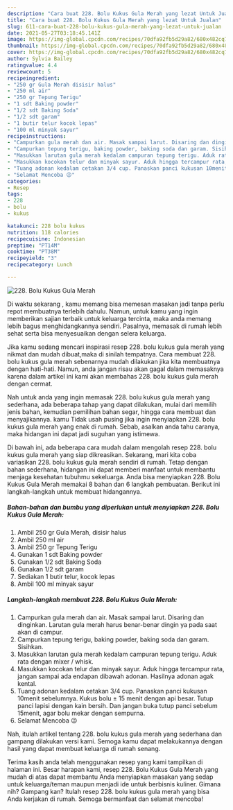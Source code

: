 ```yaml
---
description: "Cara buat 228. Bolu Kukus Gula Merah yang lezat Untuk Jualan"
title: "Cara buat 228. Bolu Kukus Gula Merah yang lezat Untuk Jualan"
slug: 611-cara-buat-228-bolu-kukus-gula-merah-yang-lezat-untuk-jualan
date: 2021-05-27T03:18:45.141Z
image: https://img-global.cpcdn.com/recipes/70dfa92fb5d29a82/680x482cq70/228-bolu-kukus-gula-merah-foto-resep-utama.jpg
thumbnail: https://img-global.cpcdn.com/recipes/70dfa92fb5d29a82/680x482cq70/228-bolu-kukus-gula-merah-foto-resep-utama.jpg
cover: https://img-global.cpcdn.com/recipes/70dfa92fb5d29a82/680x482cq70/228-bolu-kukus-gula-merah-foto-resep-utama.jpg
author: Sylvia Bailey
ratingvalue: 4.4
reviewcount: 5
recipeingredient:
- "250 gr Gula Merah disisir halus"
- "250 ml air"
- "250 gr Tepung Terigu"
- "1 sdt Baking powder"
- "1/2 sdt Baking Soda"
- "1/2 sdt garam"
- "1 butir telur kocok lepas"
- "100 ml minyak sayur"
recipeinstructions:
- "Campurkan gula merah dan air. Masak sampai larut. Disaring dan dinginkan. Larutan gula merah harus benar-benar dingin ya pada saat akan di campur."
- "Campurkan tepung terigu, baking powder, baking soda dan garam. Sisihkan."
- "Masukkan larutan gula merah kedalam campuran tepung terigu. Aduk rata dengan mixer / whisk."
- "Masukkan kocokan telur dan minyak sayur. Aduk hingga tercampur rata, jangan sampai ada endapan dibawah adonan. Hasilnya adonan agak kental."
- "Tuang adonan kedalam cetakan 3/4 cup. Panaskan panci kukusan 10menit sebelumnya. Kukus bolu ± 15 menit dengan api besar. Tutup panci lapisi dengan kain bersih. Dan jangan buka tutup panci sebelum 15menit, agar bolu mekar dengan sempurna."
- "Selamat Mencoba 😉"
categories:
- Resep
tags:
- 228
- bolu
- kukus

katakunci: 228 bolu kukus 
nutrition: 118 calories
recipecuisine: Indonesian
preptime: "PT14M"
cooktime: "PT38M"
recipeyield: "3"
recipecategory: Lunch

---
```



![228. Bolu Kukus Gula Merah](https://img-global.cpcdn.com/recipes/70dfa92fb5d29a82/680x482cq70/228-bolu-kukus-gula-merah-foto-resep-utama.jpg)

Di waktu  sekarang , kamu memang bisa memesan masakan jadi tanpa perlu repot membuatnya terlebih dahulu. Namun, untuk kamu yang ingin memberikan sajian terbaik untuk keluarga tercinta, maka anda memang lebih bagus menghidangkannya sendiri. Pasalnya, memasak di rumah lebih sehat serta bisa menyesuaikan dengan selera keluarga.

Jika kamu sedang mencari inspirasi resep 228. bolu kukus gula merah yang nikmat dan mudah dibuat,maka di sinilah tempatnya. Cara membuat 228. bolu kukus gula merah  sebenarnya mudah dilakukan jika kita membuatnya dengan hati-hati. Namun, anda jangan risau akan gagal dalam memasaknya 
karena dalam artikel ini kami akan membahas 228. bolu kukus gula merah dengan cermat.  



Nah untuk anda yang ingin memasak 228. bolu kukus gula merah yang sederhana, ada beberapa tahap yang dapat dilakukan, mulai dari memilih jenis bahan, kemudian pemilihan bahan segar, hingga cara membuat dan menyajikannya. kamu Tidak usah pusing jika ingin menyiapkan 228. bolu kukus gula merah yang enak di rumah. Sebab, asalkan anda  tahu caranya, maka hidangan ini dapat jadi suguhan yang istimewa.

Di bawah ini, ada beberapa cara mudah dalam mengolah resep 228. bolu kukus gula merah yang siap dikreasikan. Sekarang, mari kita coba variasikan 228. bolu kukus gula merah sendiri di rumah. Tetap dengan bahan sederhana, hidangan ini dapat memberi manfaat untuk membantu menjaga kesehatan tubuhmu sekeluarga. Anda bisa menyiapkan 228. Bolu Kukus Gula Merah memakai 8 bahan dan 6 langkah pembuatan. Berikut ini langkah-langkah untuk membuat hidangannya.

<!--inarticleads1-->

##### Bahan-bahan dan bumbu yang diperlukan untuk menyiapkan 228. Bolu Kukus Gula Merah:

1. Ambil 250 gr Gula Merah, disisir halus
1. Ambil 250 ml air
1. Ambil 250 gr Tepung Terigu
1. Gunakan 1 sdt Baking powder
1. Gunakan 1/2 sdt Baking Soda
1. Gunakan 1/2 sdt garam
1. Sediakan 1 butir telur, kocok lepas
1. Ambil 100 ml minyak sayur




<!--inarticleads2-->

##### Langkah-langkah membuat 228. Bolu Kukus Gula Merah:

1. Campurkan gula merah dan air. Masak sampai larut. Disaring dan dinginkan. Larutan gula merah harus benar-benar dingin ya pada saat akan di campur.
1. Campurkan tepung terigu, baking powder, baking soda dan garam. Sisihkan.
1. Masukkan larutan gula merah kedalam campuran tepung terigu. Aduk rata dengan mixer / whisk.
1. Masukkan kocokan telur dan minyak sayur. Aduk hingga tercampur rata, jangan sampai ada endapan dibawah adonan. Hasilnya adonan agak kental.
1. Tuang adonan kedalam cetakan 3/4 cup. Panaskan panci kukusan 10menit sebelumnya. Kukus bolu ± 15 menit dengan api besar. Tutup panci lapisi dengan kain bersih. Dan jangan buka tutup panci sebelum 15menit, agar bolu mekar dengan sempurna.
1. Selamat Mencoba 😉




Nah, itulah artikel tentang  228. bolu kukus gula merah  yang sederhana dan gampang dilakukan versi kami. Semoga kamu dapat melakukannya dengan hasil yang dapat membuat keluarga di rumah senang. 

Terima kasih anda telah menggunakan resep yang kami tampilkan di halaman ini. Besar harapan kami, resep  228. Bolu Kukus Gula Merah yang mudah di atas dapat membantu Anda menyiapkan masakan yang sedap untuk keluarga/teman maupun menjadi ide untuk berbisnis kuliner. Gimana nih? Gampang kan? Itulah resep 228. bolu kukus gula merah yang bisa Anda kerjakan di rumah. Semoga bermanfaat dan selamat mencoba!

